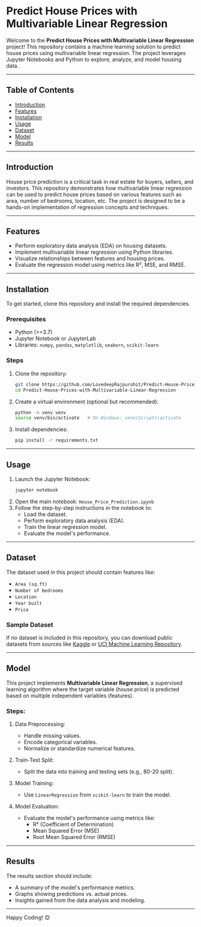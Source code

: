 # Predict House Prices with Multivariable Linear Regression

Welcome to the **Predict House Prices with Multivariable Linear Regression** project! This repository contains a machine learning solution to predict house prices using multivariable linear regression. The project leverages Jupyter Notebooks and Python to explore, analyze, and model housing data.

---

## Table of Contents
- [Introduction](#introduction)
- [Features](#features)
- [Installation](#installation)
- [Usage](#usage)
- [Dataset](#dataset)
- [Model](#model)
- [Results](#results)

---

## Introduction
House price prediction is a critical task in real estate for buyers, sellers, and investors. This repository demonstrates how multivariable linear regression can be used to predict house prices based on various features such as area, number of bedrooms, location, etc. The project is designed to be a hands-on implementation of regression concepts and techniques.

---

## Features
- Perform exploratory data analysis (EDA) on housing datasets.
- Implement multivariable linear regression using Python libraries.
- Visualize relationships between features and housing prices.
- Evaluate the regression model using metrics like R², MSE, and RMSE.

---

## Installation
To get started, clone this repository and install the required dependencies.

### Prerequisites
- Python (>=3.7)
- Jupyter Notebook or JupyterLab
- Libraries: `numpy`, `pandas`, `matplotlib`, `seaborn`, `scikit-learn`

### Steps
1. Clone the repository:
   ```bash
   git clone https://github.com/LovedeepRajpurohit/Predict-House-Prices-with-Multivariable-Linear-Regression.git
   cd Predict-House-Prices-with-Multivariable-Linear-Regression
   ```

2. Create a virtual environment (optional but recommended):
   ```bash
   python -m venv venv
   source venv/bin/activate   # On Windows: venv\Scripts\activate
   ```

3. Install dependencies:
   ```bash
   pip install -r requirements.txt
   ```

---

## Usage
1. Launch the Jupyter Notebook:
   ```bash
   jupyter notebook
   ```
2. Open the main notebook: `House_Price_Prediction.ipynb`
3. Follow the step-by-step instructions in the notebook to:
   - Load the dataset.
   - Perform exploratory data analysis (EDA).
   - Train the linear regression model.
   - Evaluate the model's performance.

---

## Dataset
The dataset used in this project should contain features like:
- `Area (sq.ft)`
- `Number of bedrooms`
- `Location`
- `Year built`
- `Price`

### Sample Dataset
If no dataset is included in this repository, you can download public datasets from sources like [Kaggle](https://www.kaggle.com/) or [UCI Machine Learning Repository](https://archive.ics.uci.edu/ml/index.php).

---

## Model
This project implements **Multivariable Linear Regression**, a supervised learning algorithm where the target variable (house price) is predicted based on multiple independent variables (features).

### Steps:
1. Data Preprocessing:
   - Handle missing values.
   - Encode categorical variables.
   - Normalize or standardize numerical features.

2. Train-Test Split:
   - Split the data into training and testing sets (e.g., 80-20 split).

3. Model Training:
   - Use `LinearRegression` from `scikit-learn` to train the model.

4. Model Evaluation:
   - Evaluate the model's performance using metrics like:
     - R² (Coefficient of Determination)
     - Mean Squared Error (MSE)
     - Root Mean Squared Error (RMSE)

---

## Results
The results section should include:
- A summary of the model's performance metrics.
- Graphs showing predictions vs. actual prices.
- Insights gained from the data analysis and modeling.

---

Happy Coding! 😊
